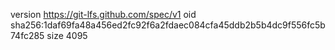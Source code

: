 version https://git-lfs.github.com/spec/v1
oid sha256:1daf69fa48a456ed2fc92f6a2fdaec084cfa45ddb2b5b4dc9f556fc5b74fc285
size 4095
